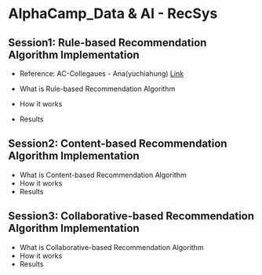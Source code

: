 # AlphaCamp_Data & AI - RecSys
## Session1: Rule-based Recommendation Algorithm Implementation
* Reference: AC-Collegaues - Ana(yuchiahung) [Link](https://github.com/yuchiahung/data-course-sample/blob/main/hw1_Ana.ipynb)
* What is Rule-based Recommendation Algorithm

* How it works
* Results
## Session2: Content-based Recommendation Algorithm Implementation
* What is Content-based Recommendation Algorithm
* How it works
* Results
## Session3: Collaborative-based Recommendation Algorithm Implementation
* What is Collaborative-based Recommendation Algorithm
* How it works
* Results
